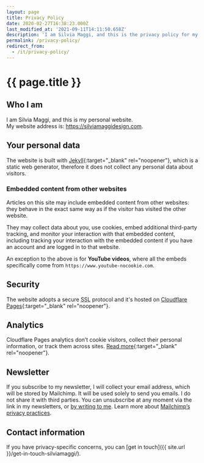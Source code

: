 ```yaml
---
layout: page
title: Privacy Policy
date: 2020-02-27T16:38:23.000Z
last_modified_at: '2021-09-11T14:11:50.658Z'
description: 'I am Silvia Maggi, and this is the privacy policy for my website. By default, the website does not collect any personal data about visitors.'
permalink: /privacy-policy/
redirect_from:
  - /it/privacy-policy/
---
```

# {{ page.title }}

<h2 class="display-6">Who I am</h2>

<p>I am Silvia Maggi, and this is my personal website. 
<br>
My website address is: <a href="https://silviamaggidesign.com/">https://silviamaggidesign.com</a>.
</p>

<h2 class="display-6">Your personal data</h2>

The website is built with [Jekyll](https://jekyllrb.com/){:target="_blank" rel="noopener"}, which is a static web generator, therefore it does not collect any personal data about visitors.

### Embedded content from other websites

Articles on this site may include embedded content from other websites: they behave in the exact same way as if the visitor has visited the other website.

They may collect data about you, use cookies, embed additional third-party tracking, and monitor your interaction with that embedded content, including tracking your interaction with the embedded content if you have an account and are logged in to that website.

An exception to the above is for **YouTube videos**, where all the embeds specifically come from `https://www.youtube-nocookie.com`.

<h2 class="display-6">Security</h2>

The website adopts a secure <abbr title="Secure Sockets Layer">SSL</abbr> protocol and it's hosted on [Cloudflare Pages](https://pages.cloudflare.com/){:target="_blank" rel="noopener"}.

<h2 class="display-6">Analytics</h2>

Cloudflare Pages analytics don’t cookie visitors, collect their personal information, or track them across sites. [Read more](https://www.cloudflare.com/web-analytics/){:target="_blank" rel="noopener"}.

<h2 class="display-6" id="newsletter-privacy">Newsletter</h2>

If you subscribe to my newsletter, I will collect your email address, which will be stored by Mailchimp. It will be used solely to send you emails. I do not share it with third parties. You can unsubscribe at any moment via the link in my newsletters, or <a href="mailto:contacts@silviamaggidesign.com" title="Email me">by writing to me</a>. Learn more about <a href="https://mailchimp.com/legal/" target="_blank" rel="noopener">Mailchimp’s privacy practices</a>.

<h2 class="display-6">Contact information</h2>

If you have privacy-specific concerns, you can [get in touch]({{ site.url }}/get-in-touch-silviamaggi/).
